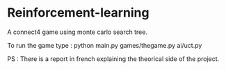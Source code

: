 # Reinforcement-learning

A connect4 game using monte carlo search tree.

To run the game type : python main.py games/thegame.py ai/uct.py

PS : There is a report in french explaining the theorical side of the project. 
